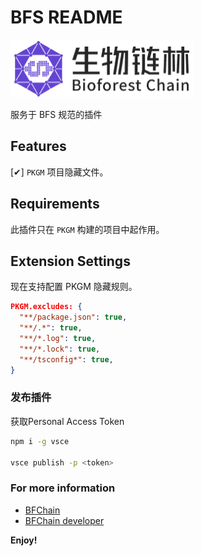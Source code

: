 # BFS README

![logo](images/logo.png)

服务于 BFS 规范的插件

## Features

[✔] `PKGM` 项目隐藏文件。

## Requirements

此插件只在 `PKGM` 构建的项目中起作用。

## Extension Settings

现在支持配置 PKGM 隐藏规则。

```json
PKGM.excludes: {
  "**/package.json": true,
  "**/.*": true,
  "**/*.log": true,
  "**/*.lock": true,
  "**/tsconfig*": true,
}
```

### 发布插件

获取Personal Access Token

```bash
npm i -g vsce

vsce publish -p <token>
```

### For more information

- [BFChain](https://www.bfchain.com/home)
- [BFChain developer](https://developer.bfchain.com/)

**Enjoy!**
